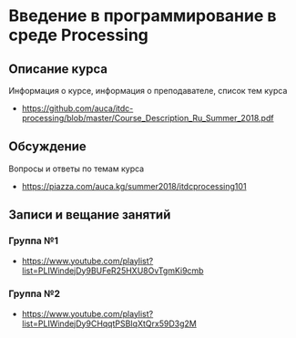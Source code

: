 # Введение в программирование в среде Processing

## Описание курса

Информация о курсе, информация о преподавателе, список тем курса

* <https://github.com/auca/itdc-processing/blob/master/Course_Description_Ru_Summer_2018.pdf>

## Обсуждение

Вопросы и ответы по темам курса

* <https://piazza.com/auca.kg/summer2018/itdcprocessing101>

## Записи и вещание занятий

### Группа №1
* <https://www.youtube.com/playlist?list=PLIWindejDy9BUFeR25HXU8OvTgmKi9cmb>

### Группа №2
* <https://www.youtube.com/playlist?list=PLIWindejDy9CHqqtPSBIqXtQrx59D3g2M>
